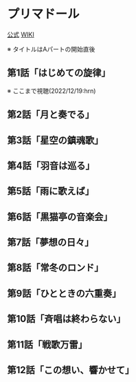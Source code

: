 # プリマドール

[公式](https://primadoll.jp/) 
[WIKI](https://ja.wikipedia.org/wiki/%E3%83%97%E3%83%AA%E3%83%9E%E3%83%89%E3%83%BC%E3%83%AB) 

※ タイトルはAパートの開始直後

## 第1話「はじめての旋律」

※ ここまで視聴(2022/12/19:hrn)

## 第2話「月と奏でる」

## 第3話「星空の鎮魂歌」

## 第4話「羽音は巡る」

## 第5話「雨に歌えば」

## 第6話「黒猫亭の音楽会」

## 第7話「夢想の日々」

## 第8話「常冬のロンド」

## 第9話「ひとときの六重奏」

## 第10話「斉唱は終わらない」

## 第11話「戦歌万雷」

## 第12話「この想い、響かせて」

